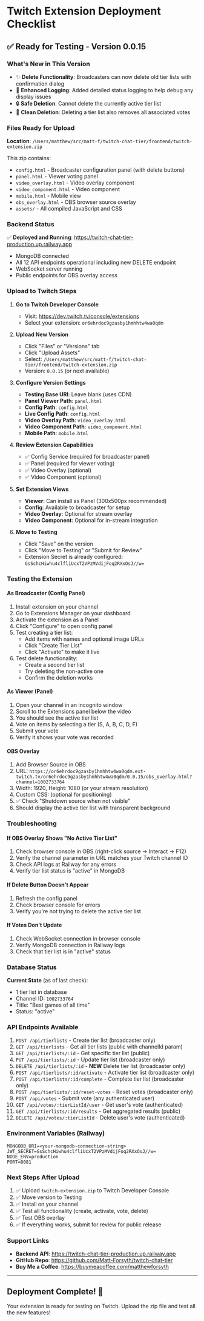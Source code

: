 # Twitch Extension Deployment Checklist

## ✅ Ready for Testing - Version 0.0.15

### What's New in This Version
- ✨ **Delete Functionality**: Broadcasters can now delete old tier lists with confirmation dialog
- 🐛 **Enhanced Logging**: Added detailed status logging to help debug any display issues
- 🔒 **Safe Deletion**: Cannot delete the currently active tier list
- 🧹 **Clean Deletion**: Deleting a tier list also removes all associated votes

### Files Ready for Upload

**Location**: `/Users/matthew/src/matt-f/twitch-chat-tier/frontend/twitch-extension.zip`

This zip contains:
- `config.html` - Broadcaster configuration panel (with delete buttons)
- `panel.html` - Viewer voting panel
- `video_overlay.html` - Video overlay component
- `video_component.html` - Video component
- `mobile.html` - Mobile view
- `obs_overlay.html` - OBS browser source overlay
- `assets/` - All compiled JavaScript and CSS

### Backend Status
✅ **Deployed and Running**: https://twitch-chat-tier-production.up.railway.app
- MongoDB connected
- All 12 API endpoints operational including new DELETE endpoint
- WebSocket server running
- Public endpoints for OBS overlay access

### Upload to Twitch Steps

1. **Go to Twitch Developer Console**
   - Visit: https://dev.twitch.tv/console/extensions
   - Select your extension: `or6ehrdoc9gzasby1hmhhtw4wa0qdm`

2. **Upload New Version**
   - Click "Files" or "Versions" tab
   - Click "Upload Assets"
   - Select: `/Users/matthew/src/matt-f/twitch-chat-tier/frontend/twitch-extension.zip`
   - Version: `0.0.15` (or next available)

3. **Configure Version Settings**
   - **Testing Base URI**: Leave blank (uses CDN)
   - **Panel Viewer Path**: `panel.html`
   - **Config Path**: `config.html`
   - **Live Config Path**: `config.html`
   - **Video Overlay Path**: `video_overlay.html`
   - **Video Component Path**: `video_component.html`
   - **Mobile Path**: `mobile.html`

4. **Review Extension Capabilities**
   - ✅ Config Service (required for broadcaster panel)
   - ✅ Panel (required for viewer voting)
   - ✅ Video Overlay (optional)
   - ✅ Video Component (optional)

5. **Set Extension Views**
   - **Viewer**: Can install as Panel (300x500px recommended)
   - **Config**: Available to broadcaster for setup
   - **Video Overlay**: Optional for stream overlay
   - **Video Component**: Optional for in-stream integration

6. **Move to Testing**
   - Click "Save" on the version
   - Click "Move to Testing" or "Submit for Review"
   - Extension Secret is already configured: `GsSchcHiwhu4clfliUcxT2VPzMVdijFoq2RXxOsJ//w=`

### Testing the Extension

#### As Broadcaster (Config Panel)
1. Install extension on your channel
2. Go to Extensions Manager on your dashboard
3. Activate the extension as a Panel
4. Click "Configure" to open config panel
5. Test creating a tier list:
   - Add items with names and optional image URLs
   - Click "Create Tier List"
   - Click "Activate" to make it live
6. Test delete functionality:
   - Create a second tier list
   - Try deleting the non-active one
   - Confirm the deletion works

#### As Viewer (Panel)
1. Open your channel in an incognito window
2. Scroll to the Extensions panel below the video
3. You should see the active tier list
4. Vote on items by selecting a tier (S, A, B, C, D, F)
5. Submit your vote
6. Verify it shows your vote was recorded

#### OBS Overlay
1. Add Browser Source in OBS
2. URL: `https://or6ehrdoc9gzasby1hmhhtw4wa0qdm.ext-twitch.tv/or6ehrdoc9gzasby1hmhhtw4wa0qdm/0.0.15/obs_overlay.html?channel=1002733764`
3. Width: 1920, Height: 1080 (or your stream resolution)
4. Custom CSS: (optional for positioning)
5. ✅ Check "Shutdown source when not visible"
6. Should display the active tier list with transparent background

### Troubleshooting

#### If OBS Overlay Shows "No Active Tier List"
1. Check browser console in OBS (right-click source → Interact → F12)
2. Verify the channel parameter in URL matches your Twitch channel ID
3. Check API logs at Railway for any errors
4. Verify tier list status is "active" in MongoDB

#### If Delete Button Doesn't Appear
1. Refresh the config panel
2. Check browser console for errors
3. Verify you're not trying to delete the active tier list

#### If Votes Don't Update
1. Check WebSocket connection in browser console
2. Verify MongoDB connection in Railway logs
3. Check that tier list is in "active" status

### Database Status
**Current State** (as of last check):
- 1 tier list in database
- Channel ID: `1002733764`
- Title: "Best games of all time"
- Status: "active"

### API Endpoints Available
1. `POST /api/tierlists` - Create tier list (broadcaster only)
2. `GET /api/tierlists` - Get all tier lists (public with channelId param)
3. `GET /api/tierlists/:id` - Get specific tier list (public)
4. `PUT /api/tierlists/:id` - Update tier list (broadcaster only)
5. `DELETE /api/tierlists/:id` - **NEW** Delete tier list (broadcaster only)
6. `POST /api/tierlists/:id/activate` - Activate tier list (broadcaster only)
7. `POST /api/tierlists/:id/complete` - Complete tier list (broadcaster only)
8. `POST /api/tierlists/:id/reset-votes` - Reset votes (broadcaster only)
9. `POST /api/votes` - Submit vote (any authenticated user)
10. `GET /api/votes/:tierListId/user` - Get user's vote (authenticated)
11. `GET /api/tierlists/:id/results` - Get aggregated results (public)
12. `DELETE /api/votes/:tierListId` - Delete user's vote (authenticated)

### Environment Variables (Railway)
```
MONGODB_URI=<your-mongodb-connection-string>
JWT_SECRET=GsSchcHiwhu4clfliUcxT2VPzMVdijFoq2RXxOsJ//w=
NODE_ENV=production
PORT=8081
```

### Next Steps After Upload
1. ✅ Upload `twitch-extension.zip` to Twitch Developer Console
2. ✅ Move version to Testing
3. ✅ Install on your channel
4. ✅ Test all functionality (create, activate, vote, delete)
5. ✅ Test OBS overlay
6. ✅ If everything works, submit for review for public release

### Support Links
- **Backend API**: https://twitch-chat-tier-production.up.railway.app
- **GitHub Repo**: https://github.com/Matt-Forsyth/twitch-chat-tier
- **Buy Me a Coffee**: https://buymeacoffee.com/matthewforsyth

---

## Deployment Complete! 🎉

Your extension is ready for testing on Twitch. Upload the zip file and test all the new features!
